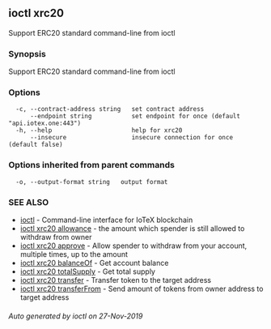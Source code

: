 ## ioctl xrc20

Support ERC20 standard command-line from ioctl

### Synopsis

Support ERC20 standard command-line from ioctl

### Options

```
  -c, --contract-address string   set contract address
      --endpoint string           set endpoint for once (default "api.iotex.one:443")
  -h, --help                      help for xrc20
      --insecure                  insecure connection for once (default false)
```

### Options inherited from parent commands

```
  -o, --output-format string   output format
```

### SEE ALSO

* [ioctl](../README.md)	 - Command-line interface for IoTeX blockchain
* [ioctl xrc20 allowance](ioctl_xrc20_allowance.md)	 - the amount which spender is still allowed to withdraw from owner
* [ioctl xrc20 approve](ioctl_xrc20_approve.md)	 - Allow spender to withdraw from your account, multiple times, up to the amount
* [ioctl xrc20 balanceOf](ioctl_xrc20_balanceOf.md)	 - Get account balance
* [ioctl xrc20 totalSupply](ioctl_xrc20_totalSupply.md)	 - Get total supply
* [ioctl xrc20 transfer](ioctl_xrc20_transfer.md)	 - Transfer token to the target address
* [ioctl xrc20 transferFrom](ioctl_xrc20_transferFrom.md)	 - Send amount of tokens from owner address to target address

###### Auto generated by ioctl on 27-Nov-2019
